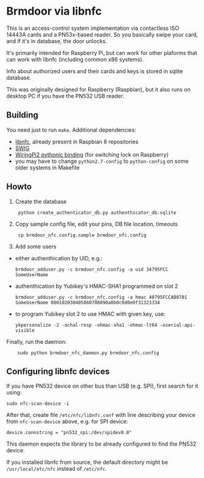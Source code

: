 # Brmdoor via libnfc

This is an access-control system implementation via contactless ISO 14443A cards
and a PN53x-based reader. So you basically swipe your card, and if it's in
database, the door unlocks.

It's primarily intended for Raspberry Pi, but can work for other plaforms that
can work with libnfc (including common x86 systems).

Info about authorized users and their cards and keys is stored in sqlite database.

This was originally designed for Raspberry (Raspbian), but it also runs on
desktop PC if you have the PN532 USB reader.

## Building

You need just to run `make`. Additional dependencies:

- [libnfc](https://github.com/nfc-tools/libnfc/releases), already present in Raspbian 8 repositories
- [SWIG](http://www.swig.org/)
- [WiringPi2 pythonic binding](https://github.com/WiringPi/WiringPi2-Python) (for switching lock on Raspberry)
- you may have to change `python2.7-config` to `python-config` on some older systems in Makefile

## Howto

1. Create the database

        python create_authenticator_db.py authenthicator_db.sqlite

2. Copy sample config file, edit your pins, DB file location, timeouts

        cp brmdoor_nfc.config.sample brmdoor_nfc.config

3. Add some users

  - either authenthication by UID, e.g.:

        brmdoor_adduser.py -c brmdoor_nfc.config -a uid 34795FCC SomeUserName

  - authenthication by Yubikey's HMAC-SHA1 programmed on slot 2

        brmdoor_adduser.py -c brmdoor_nfc.config -a hmac 40795FCCAB0701 SomeUserName 000102030405060708090a0b0c0d0e0f31323334

  - to program Yubikey slot 2 to use HMAC with given key, use:

        ykpersonalize -2 -ochal-resp -ohmac-sha1 -ohmac-lt64 -oserial-api-visible

Finally, run the daemon:

        sudo python brmdoor_nfc_daemon.py brmdoor_nfc.config

## Configuring libnfc devices

If you have PN532 device on other bus than USB (e.g. SPI), first search for it using:

    sudo nfc-scan-device -i

After that, create file `/etc/nfc/libnfc.conf` with line describing your device
from `nfc-scan-device` above, e.g. for SPI device:

    device.connstring = "pn532_spi:/dev/spidev0.0"

This daemon expects the library to be already configured to find the PN532 device.

If you installed libnfc from source, the default directory might be
`/usr/local/etc/nfc` instead of `/etc/nfc`.
